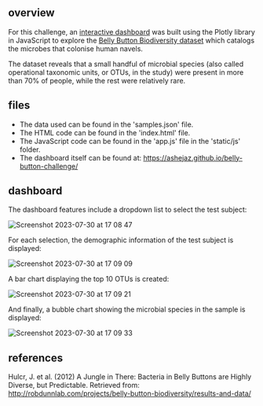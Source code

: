 ## overview

For this challenge, an [interactive dashboard](https://ashejaz.github.io/belly-button-challenge/) was built using the Plotly library in JavaScript to explore the [Belly Button Biodiversity dataset](http://robdunnlab.com/projects/belly-button-biodiversity/) which catalogs the microbes that colonise human navels.

The dataset reveals that a small handful of microbial species (also called operational taxonomic units, or OTUs, in the study) were present in more than 70% of people, while the rest were relatively rare.

## files

- The data used can be found in the 'samples.json' file.
- The HTML code can be found in the 'index.html' file.
- The JavaScript code can be found in the 'app.js' file in the 'static/js' folder.
- The dashboard itself can be found at: https://ashejaz.github.io/belly-button-challenge/

## dashboard

The dashboard features include a dropdown list to select the test subject:

![Screenshot 2023-07-30 at 17 08 47](https://github.com/ashejaz/belly-button-challenge/assets/127614970/dd6f059d-0ff1-4d4a-af1b-9166dbc28d1e)

For each selection, the demographic information of the test subject is displayed:

![Screenshot 2023-07-30 at 17 09 09](https://github.com/ashejaz/belly-button-challenge/assets/127614970/a19dd327-d3b8-4746-b6c0-9bf4553c9dd0)

A bar chart displaying the top 10 OTUs is created:

![Screenshot 2023-07-30 at 17 09 21](https://github.com/ashejaz/belly-button-challenge/assets/127614970/46df26f4-4d70-4bfb-888e-2ee23effd581)

And finally, a bubble chart showing the microbial species in the sample is displayed:

![Screenshot 2023-07-30 at 17 09 33](https://github.com/ashejaz/belly-button-challenge/assets/127614970/6fde90f1-bd23-414a-9586-594b39bc9e89)

## references

Hulcr, J. et al. (2012) A Jungle in There: Bacteria in Belly Buttons are Highly Diverse, but Predictable. Retrieved from: 
http://robdunnlab.com/projects/belly-button-biodiversity/results-and-data/
